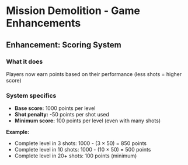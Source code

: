 # Mission Demolition - Game Enhancements

## Enhancement: Scoring System

### What it does
Players now earn points based on their performance (less shots = higher score)

### System specifics
- **Base score:** 1000 points per level
- **Shot penalty:** -50 points per shot used
- **Minimum score:** 100 points per level (even with many shots)

**Example:**
- Complete level in 3 shots: 1000 - (3 × 50) = 850 points
- Complete level in 10 shots: 1000 - (10 × 50) = 500 points
- Complete level in 20+ shots: 100 points (minimum)
